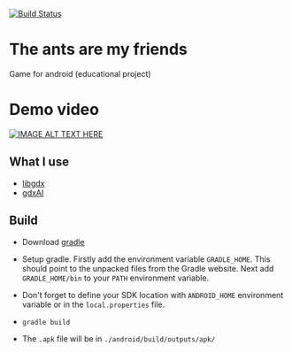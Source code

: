 [![Build Status](https://travis-ci.org/demarkok/The-ants-are-my-friends.svg?branch=master)](https://travis-ci.org/demarkok/The-ants-are-my-friends)
# The ants are my friends
Game for android (educational project)

# Demo video

[![IMAGE ALT TEXT HERE](https://img.youtube.com/vi/DGIbSgFiTdk/0.jpg)](https://www.youtube.com/watch?v=DGIbSgFiTdk)

## What I use
* [libgdx](https://github.com/libgdx/libgdx)
* [gdxAI](https://github.com/libgdx/gdx-ai)

## Build

* Download [gradle](https://gradle.org/gradle-download/)

* Setup gradle. Firstly add the environment variable `GRADLE_HOME`. This should point to the unpacked files from the Gradle website. Next add `GRADLE_HOME/bin` to your `PATH` environment variable.

* Don't forget to define your SDK location with `ANDROID_HOME` environment variable or in the `local.properties` file.

* `gradle build`

* The `.apk` file will be in `./android/build/outputs/apk/`
